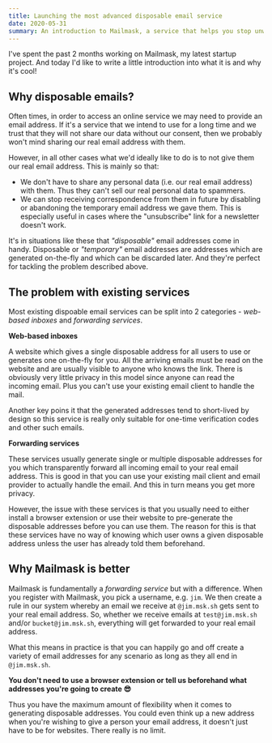 ```yaml
---
title: Launching the most advanced disposable email service
date: 2020-05-31
summary: An introduction to Mailmask, a service that helps you stop unwanted email from reaching your inbox. This is the side project I've been working on the past few months.
---
```



I've spent the past 2 months working on Mailmask, my latest startup project. And today I'd like to write a little introduction into what it is
and why it's cool!

## Why disposable emails?

Often times, in order to access an online service we may need to provide an email address. If it's a service that we intend to use for a
long time and we trust that they will not share our data without our consent, then we probably won't mind sharing our real email
address with them.

However, in all other cases what we'd ideally like to do is to not give them our real email address. This is mainly so that:

* We don't have to share any personal data (i.e. our real email address) with them. Thus they can't sell our real personal data to spammers.
* We can stop receiving correspondence from them in future by disabling or abandoning the temporary email address we gave them. This is
especially useful in cases where the "unsubscribe" link for a newsletter doesn't work.

It's in situations like these that _"disposable"_ email addresses come in handy. Disposable or _"temporary"_ email addresses are addresses
which are generated on-the-fly and which can be discarded later. And they're perfect for tackling the problem described above.

## The problem with existing services

Most existing dispoable email services can be split into 2 categories - _web-based inboxes_ and _forwarding services_.

**Web-based inboxes**

A website which gives a single disposable address for all users to use or generates one on-the-fly for you. All the arriving emails must be read on the
website and are usually visible to anyone who knows the link. There is obviously very little privacy in this model since anyone can read the incoming
email. Plus you can't use your existing email client to handle the mail.

Another key poins it that the generated addresses tend to short-lived by design so this service is really only suitable for one-time verification
codes and other such emails.

**Forwarding services**

These services usually generate single or multiple disposable addresses for you which transparently forward all incoming email to your real email address.
This is good in that you can use your existing mail client and email provider to actually handle the email. And this in turn means you get more privacy.

However, the issue with these services is that you usually need to either install a browser extension or use their website to pre-generate
the disposable addresses before you can use them. The reason for this is that these services have no way of knowing which user owns a given
disposable address unless the user has already told them beforehand.


## Why Mailmask is better

Mailmask is fundamentally a _forwarding service_ but with a difference. When you register with Mailmask, you pick a username, e.g. `jim`. We then
create a rule in
our system whereby an email we receive at `@jim.msk.sh` gets sent to your real email address. So, whether we receive emails at
`test@jim.msk.sh` and/or `bucket@jim.msk.sh`, everything will get forwarded to your real email address.

What this means in practice is that you can happily go and off create a variety of email addresses for any scenario as long as they all end in
`@jim.msk.sh`.

**You don't need to use a browser extension or tell us beforehand what addresses you're going to create 😎**

Thus you have the maximum amount of flexibility when it comes to generating disposable addresses. You could even think up a new address when
you're wishing to give a person your email address, it doesn't just have to be for websites. There really is no limit.



